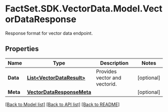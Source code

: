 # FactSet.SDK.VectorData.Model.VectorDataResponse
Response format for vector data endpoint.

## Properties

Name | Type | Description | Notes
------------ | ------------- | ------------- | -------------
**Data** | [**List&lt;VectorDataResult&gt;**](VectorDataResult.md) | Provides vector and vectorid. | [optional] 
**Meta** | [**VectorDataResponseMeta**](VectorDataResponseMeta.md) |  | [optional] 

[[Back to Model list]](../README.md#documentation-for-models) [[Back to API list]](../README.md#documentation-for-api-endpoints) [[Back to README]](../README.md)

